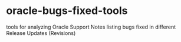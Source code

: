 # oracle-bugs-fixed-tools
tools for analyzing Oracle Support Notes listing bugs fixed in different  Release Updates (Revisions)
